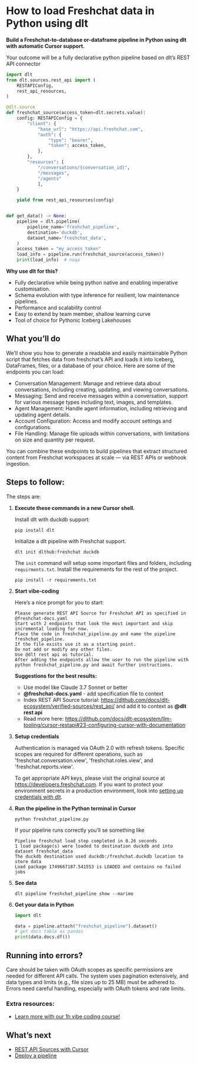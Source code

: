# How to load Freshchat data in Python using dlt

**Build a Freshchat-to-database or-dataframe pipeline in Python using dlt with automatic Cursor support.**

Your outcome will be a fully declarative python pipeline based on dlt’s REST API connector

```python
import dlt
from dlt.sources.rest_api import (
    RESTAPIConfig,
    rest_api_resources,
)

@dlt.source
def freshchat_source(access_token=dlt.secrets.value):
    config: RESTAPIConfig = {
        "client": {
            "base_url": "https://api.freshchat.com",
            "auth": {
                "type": "bearer",
                "token": access_token,
            },
        },
        "resources": [
            "/conversations/{conversation_id}",
            "/messages",
            "/agents"
            ],
    }

    yield from rest_api_resources(config)


def get_data() -> None:
    pipeline = dlt.pipeline(
        pipeline_name='freshchat_pipeline',
        destination='duckdb',
        dataset_name='freshchat_data', 
    )
    access_token = "my_access_token"
    load_info = pipeline.run(freshchat_source(access_token))
    print(load_info)  # noqa
```

**Why use dlt for this?**

- Fully declarative while being python native and enabling imperative customisation.
- Schema evolution with type inference for resilient, low maintenance pipelines.
- Performance and scalability control
- Easy to extend by team member, shallow learning curve
- Tool of choice for Pythonic Iceberg  Lakehouses

## What you’ll do

We’ll show you how to generate a readable and easily maintainable Python script that fetches data from freshchat’s API and loads it into Iceberg, DataFrames, files, or a database of your choice. Here are some of the endpoints you can load:

- Conversation Management: Manage and retrieve data about conversations, including creating, updating, and viewing conversations.
- Messaging: Send and receive messages within a conversation, support for various message types including text, images, and templates.
- Agent Management: Handle agent information, including retrieving and updating agent details.
- Account Configuration: Access and modify account settings and configurations.
- File Handling: Manage file uploads within conversations, with limitations on size and quantity per request.

You can combine these endpoints to build pipelines that extract structured content from Freshchat workspaces at scale — via REST APIs or webhook ingestion.

## Steps to follow:

The steps are:

1. **Execute these commands in a new Cursor shell.**
    
    Install dlt with duckdb support:
    ```shell
    pip install dlt
    ```

    Initialize a dlt pipeline with Freshchat support.
    ```shell
    dlt init dlthub:freshchat duckdb
    ```

    The `init` command will setup some important files and folders, including `requirments.txt`. Install the requirements for the rest of the project.
    ```shell
    pip install -r requirements.txt
    ```
    
2. **Start vibe-coding**
    
    Here’s a nice prompt for you to start: 
    
    ```
    Please generate REST API Source for Freshchat API as specified in @freshchat-docs.yaml 
    Start with 2 endpoints that look the most important and skip incremental loading for now. 
    Place the code in freshchat_pipeline.py and name the pipeline freshchat_pipeline. 
    If the file exists use it as a starting point. 
    Do not add or modify any other files. 
    Use @dlt rest api as tutorial. 
    After adding the endpoints allow the user to run the pipeline with python freshchat_pipeline.py and await further instructions.
    
    ```
    
    **Suggestions for the best results:**
    - Use model like Claude 3.7 Sonnet or better
    - **@freshchat-docs.yaml** - add specification file to context
    - Index REST API Source tutorial: https://dlthub.com/docs/dlt-ecosystem/verified-sources/rest_api/ and add it to context as **@dlt rest api**
    - Read more here: https://dlthub.com/docs/dlt-ecosystem/llm-tooling/cursor-restapi#23-configuring-cursor-with-documentation
    
3. **Setup credentials** 
    
    Authentication is managed via OAuth 2.0 with refresh tokens. Specific scopes are required for different operations, such as 'freshchat.conversation.view', 'freshchat.roles.view', and 'freshchat.reports.view'.
    
    To get appropriate API keys, please visit the original source at https://developers.freshchat.com.
    If you want to protect your environment secrets in a production environment, look into [setting up credentials with dlt](https://dlthub.com/docs/walkthroughs/add_credentials).
    
4. **Run the pipeline in the Python terminal in Cursor**
    
    ```shell
    python freshchat_pipeline.py
    ```
    
    If your pipeline runs correctly you’ll se something like
    
    ```shell
    Pipeline freshchat load step completed in 0.26 seconds
    1 load package(s) were loaded to destination duckdb and into dataset freshchat_data
    The duckdb destination used duckdb:/freshchat.duckdb location to store data
    Load package 1749667187.541553 is LOADED and contains no failed jobs
    ```
    
5. **See data**
    
    ```shell
    dlt pipeline freshchat_pipeline show --marimo
    ```
    
6. **Get your data in Python**
    
    ```python
    import dlt
    
    data = pipeline.attach("freshchat_pipeline").dataset()
    # get docs table as pandas
    print(data.docs.df())
    ```

## Running into errors?

Care should be taken with OAuth scopes as specific permissions are needed for different API calls. The system uses pagination extensively, and data types and limits (e.g., file sizes up to 25 MB) must be adhered to. Errors need careful handling, especially with OAuth tokens and rate limits.

### Extra resources:

- [Learn more with our 1h vibe coding course!](https://www.youtube.com/watch?v=GGid70rnJuM)

## What’s next

- [REST API Sources with Cursor](https://dlthub.com/docs/dlt-ecosystem/llm-tooling/cursor-restapi)
- [Deploy a pipeline](https://dlthub.com/docs/walkthroughs/deploy-a-pipeline)